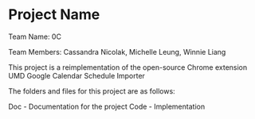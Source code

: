 # Project Name

Team Name: 0C

Team Members: Cassandra Nicolak, Michelle Leung, Winnie Liang


This project is a reimplementation of the open-source Chrome extension UMD Google Calendar Schedule Importer

The folders and files for this project are as follows:

Doc - Documentation for the project
Code - Implementation
